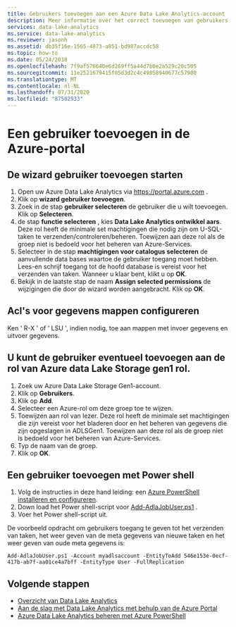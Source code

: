```yaml
---
title: Gebruikers toevoegen aan een Azure Data Lake Analytics-account
description: Meer informatie over het correct toevoegen van gebruikers aan uw Data Lake Analytics-account met behulp van de wizard gebruiker toevoegen en Azure PowerShell.
services: data-lake-analytics
ms.service: data-lake-analytics
ms.reviewer: jasonh
ms.assetid: db35f16e-1565-4873-a851-bd987accdc58
ms.topic: how-to
ms.date: 05/24/2018
ms.openlocfilehash: 7f9af576640e6d269ff5a44d7b0e2a529c20c505
ms.sourcegitcommit: 11e2521679415f05d3d2c4c49858940677c57900
ms.translationtype: MT
ms.contentlocale: nl-NL
ms.lasthandoff: 07/31/2020
ms.locfileid: "87502933"
---
```

# <a name="adding-a-user-in-the-azure-portal"></a>Een gebruiker toevoegen in de Azure-portal

## <a name="start-the-add-user-wizard"></a>De wizard gebruiker toevoegen starten
1. Open uw Azure Data Lake Analytics via https://portal.azure.com .
2. Klik op **wizard gebruiker toevoegen**.
3. Zoek in de stap **gebruiker selecteren** de gebruiker die u wilt toevoegen. Klik op **Selecteren**.
4. de stap **functie selecteren** , kies **Data Lake Analytics ontwikkel aars**. Deze rol heeft de minimale set machtigingen die nodig zijn om U-SQL-taken te verzenden/controleren/beheren. Toewijzen aan deze rol als de groep niet is bedoeld voor het beheren van Azure-Services.
5. Selecteer in de stap **machtigingen voor catalogus selecteren** de aanvullende data bases waartoe de gebruiker toegang moet hebben. Lees-en schrijf toegang tot de hoofd database is vereist voor het verzenden van taken. Wanneer u klaar bent, klikt u op **OK**.
6. Bekijk in de laatste stap de naam **Assign selected permissions** de wijzigingen die door de wizard worden aangebracht. Klik op **OK**.


## <a name="configure-acls-for-data-folders"></a>Acl's voor gegevens mappen configureren
Ken ' R-X ' of ' LSU ', indien nodig, toe aan mappen met invoer gegevens en uitvoer gegevens.


## <a name="optionally-add-the-user-to-the-azure-data-lake-storage-gen1-role-reader-role"></a>U kunt de gebruiker eventueel toevoegen aan **de rol van Azure data Lake Storage gen1 rol.**
1.  Zoek uw Azure Data Lake Storage Gen1-account.
2.  Klik op **Gebruikers**.
3. Klik op **Add**.
4.  Selecteer een Azure-rol om deze groep toe te wijzen.
5.  Toewijzen aan rol van lezer. Deze rol heeft de minimale set machtigingen die zijn vereist voor het bladeren door en het beheren van gegevens die zijn opgeslagen in ADLSGen1. Toewijzen aan deze rol als de groep niet is bedoeld voor het beheren van Azure-Services.
6.  Typ de naam van de groep.
7.  Klik op **OK**.

## <a name="adding-a-user-using-powershell"></a>Een gebruiker toevoegen met Power shell

1. Volg de instructies in deze hand leiding: een [Azure PowerShell installeren en configureren](/powershell/azure/).
2. Down load het Power shell-script voor [Add-AdlaJobUser.ps1](https://github.com/Azure/AzureDataLake/blob/master/Samples/PowerShell/ADLAUsers/Add-AdlaJobUser.ps1) .
3. Voer het Power shell-script uit. 

De voorbeeld opdracht om gebruikers toegang te geven tot het verzenden van taken, het weer geven van de meta gegevens van nieuwe taken en het weer geven van oude meta gegevens is:

`Add-AdlaJobUser.ps1 -Account myadlsaccount -EntityToAdd 546e153e-0ecf-417b-ab7f-aa01ce4a7bff -EntityType User -FullReplication`


## <a name="next-steps"></a>Volgende stappen

* [Overzicht van Data Lake Analytics](data-lake-analytics-overview.md)
* [Aan de slag met Data Lake Analytics met behulp van de Azure Portal](data-lake-analytics-get-started-portal.md)
* [Azure Data Lake Analytics beheren met Azure PowerShell](data-lake-analytics-manage-use-powershell.md)
